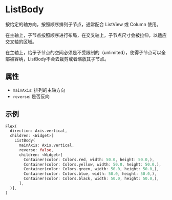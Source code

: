 # ListBody

按给定的轴方向，按照顺序排列子节点，通常配合 ListView 或 Column 使用。

在主轴上，子节点按照顺序进行布局，在交叉轴上，子节点尺寸会被拉伸，以适应交叉轴的区域。

在主轴上，给予子节点的空间必须是不受限制的（unlimited），使得子节点可以全部被容纳，ListBody不会去裁剪或者缩放其子节点。

## 属性

* `mainAxis`: 排列的主轴方向
* `reverse`: 是否反向

## 示例

```dart
Flex(
  direction: Axis.vertical,
  children: <Widget>[
    ListBody(
      mainAxis: Axis.vertical,
      reverse: false,
      children: <Widget>[
        Container(color: Colors.red, width: 50.0, height: 50.0,),
        Container(color: Colors.yellow, width: 50.0, height: 50.0,),
        Container(color: Colors.green, width: 50.0, height: 50.0,),
        Container(color: Colors.blue, width: 50.0, height: 50.0,),
        Container(color: Colors.black, width: 50.0, height: 50.0,),
      ],
  )],
)
```